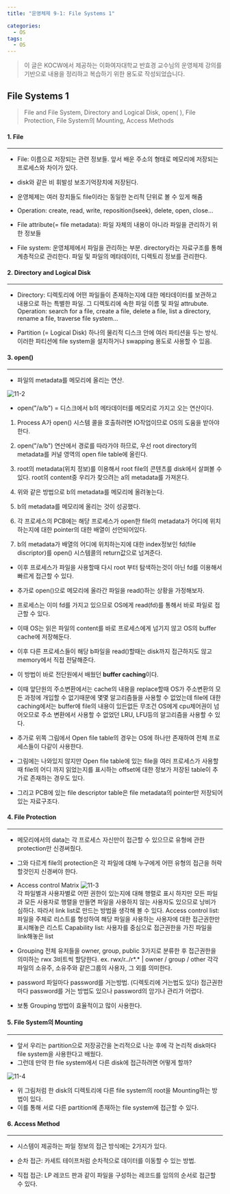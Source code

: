 ```yaml
---
title: "운영체제 9-1: File Systems 1"

categories:
  - OS
tags:
  - OS
---
```


> 이 글은 KOCW에서 제공하는 이화여자대학교 반효경 교수님의 운영체제 강의를 기반으로 내용을 정리하고 복습하기 위한 용도로 작성되었습니다.

## File Systems 1

> File and File System, Directory and Logical Disk, open( ), File Protection, File System의 Mounting, Access Methods

#### 1. File

---

- File: 이름으로 저장되는 관련 정보들. 앞서 배운 주소의 형태로 메모리에 저장되는 프로세스와 차이가 있다.
- disk와 같은 비 휘발성 보조기억장치에 저장된다.
- 운영체제는 여러 장치들도 file이라는 동일한 논리적 단위로 볼 수 있게 해줌
- Operation: create, read, write, reposition(lseek), delete, open, close...

- File attribute(= file metadata): 파일 자체의 내용이 아니라 파일을 관리하기 위한 정보들

- File system:
  운영체제에서 파일을 관리하는 부분.
  directory라는 자료구조를 통해 계층적으로 관리한다.
  파일 및 파일의 메타데이터, 디렉토리 정보를 관리한다.

#### 2. Directory and Logical Disk

---

- Directory:
  디렉토리에 어떤 파일들이 존재하는지에 대한 메타데이터를 보관하고 내용으로 하는 특별한 파일.
  그 디렉토리에 속한 파일 이름 및 파일 attrubute.
  Operation: search for a file, create a file, delete a file, list a directory, rename a file, traverse file system...

- Partition (= Logical Disk)
  하나의 물리적 디스크 안에 여러 파티션을 두는 방식.
  이러한 파티션에 file system을 설치하거나 swapping 용도로 사용할 수 있음.

#### 3. open()

---

- 파일의 metadata를 메모리에 올리는 연산.

![11-2](https://github.com/mjh851819/mjh851819.github.io/assets/70308520/67dca693-b3b6-40ee-a096-526bcfb9f973)

- open("/a/b") = 디스크에서 b의 메타데이터를 메모리로 가지고 오는 연산이다.

1. Process A가 open() 시스템 콜을 호출하려면 IO작업이므로 OS의 도움을 받아야한다.
2. open("/a/b") 연산에서 경로를 따라가야 하므로, 우선 root directory의 metadata를 커널 영역의 open file table에 올린다.
3. root의 metadata(위치 정보)를 이용해서 root file의 콘텐츠를 disk에서 살펴볼 수 있다. root의 content중 우리가 찾으려는 a의 metadata를 가져온다.
4. 위와 같은 방법으로 b의 metadata를 메모리에 올려놓는다.

5. b의 metadata를 메모리에 올리는 것이 성공했다.
6. 각 프로세스의 PCB에는 해당 프로세스가 open한 file의 metadata가 어디에 위치하는지에 대한 pointer의 대한 배열이 선언되어있다.
7. b의 metadata가 배열의 어디에 위치하는지에 대한 index정보인 fd(file discriptor)를 open() 시스템콜의 return값으로 넘겨준다.

- 이후 프로세스가 파일을 사용할때 다시 root 부터 탐색하는것이 아닌 fd를 이용해서 빠르게 접근할 수 있다.

- 추가로 open()으로 메모리에 올라간 파일을 read()하는 상황을 가정해보자.
- 프로세스는 이미 fd를 가지고 있으므로 OS에게 read(fd)를 통해서 바로 파일로 접근할 수 있다.

- 이때 OS는 읽은 파일의 content를 바로 프로세스에게 넘기지 않고 OS의 buffer cache에 저장해둔다.
- 이후 다른 프로세스들이 해당 b파일을 read()할때는 disk까지 접근하지도 않고 memory에서 직접 전달해준다.
- 이 방법이 바로 전단원에서 배웠던 **buffer caching**이다.

- 이때 앞단원의 주소변환에서는 cache의 내용을 replace할때 OS가 주소변환의 모든 과정에 개입할 수 없기때문에 몇몇 알고리즘들을 사용할 수 없었는데 file에 대한 caching에서는 buffer에 file의 내용이 있든없든 무조건 OS에게 cpu제어권이 넘어오므로 주소 변환에서 사용할 수 없었던 LRU, LFU등의 알고리즘을 사용할 수 있다.

- 추가로 위쪽 그림에서 Open file table의 경우는 OS에 하나만 존재하여 전체 프로세스들이 다같이 사용한다.
- 그림에는 나와있지 않지만 Open file table에 있는 file을 여러 프로세스가 사용할때 file의 어디 까지 읽었는지를 표시하는 offset에 대한 정보가 저장된 table이 추가로 존재하는 경우도 있다.

- 그리고 PCB에 있는 file descriptor table은 file metadata의 pointer만 저장되어 있는 자료구조다.

#### 4. File Protection

---

- 메모리에서의 data는 각 프로세스 자신만이 접근할 수 있으므로 유형에 관한 protection만 신경써줬다.
- 그와 다르게 file의 protection은 각 파일에 대해 누구에게 어떤 유형의 접근을 허락할것인지 신경써야 한다.

- Access control Matrix
  ![11-3](https://github.com/mjh851819/mjh851819.github.io/assets/70308520/6f96e1d7-c3c8-4e01-9010-121261d4fe65)  
  각 파일별과 사용자별로 어떤 권한이 있는지에 대해 행렬로 표시
  하지만 모든 파일과 모든 사용자로 행렬을 만들면 파일을 사용하지 않는 사용자도 있으므로 낭비가 심하다.
  따라서 link list로 만드는 방법을 생각해 볼 수 있다.
  Access control list: 파일을 주체로 리스트를 형성하여 해당 파일을 사용하는 사용자에 대한 접근권한만 표시해놓은 리스트
  Capability list: 사용자를 중심으로 접근권한을 가진 파일을 link해놓은 list

- Grouping
  전체 유저들을 owner, group, public 3가지로 분류한 후 접근권한을 의미하는 rwx 3비트씩 할당한다.
  ex. rwx/r._._/r*.* | owner / group / other
  각각 파일의 소유주, 소유주와 같은그룹의 사용자, 그 외를 의미한다.

- password
  파일마다 password를 거는방법. (디렉토리에 거는법도 있다)
  접근권한마다 password를 거는 방법도 있으나 password의 암기나 관리가 어렵다.

- 보통 Grouping 방법이 효율적이고 많이 사용한다.

#### 5. File System의 Mounting

---

- 앞서 우리는 partition으로 저장공간을 논리적으로 나눈 후에 각 논리적 disk마다 file system을 사용한다고 배웠다.
- 그런데 만약 한 file system에서 다른 disk에 접근하려면 어떻게 할까?

![11-4](https://github.com/mjh851819/mjh851819.github.io/assets/70308520/8ac25906-929e-494a-a7ab-1cf026996537)

- 위 그림처럼 한 disk의 디렉토리에 다른 file system의 root을 Mounting하는 방법이 있다.
- 이를 통해 서로 다른 partition에 존재하는 file system에 접근할 수 있다.

#### 6. Access Method

---

- 시스템이 제공하는 파일 정보의 접근 방식에는 2가지가 있다.

- 순차 접근: 카세트 테이프처럼 순차적으로 데이터를 이동할 수 있는 방법.
- 직접 접근: LP 레코드 판과 같이 파일을 구성하는 레코드를 임의의 순서로 접근할 수 있다.
